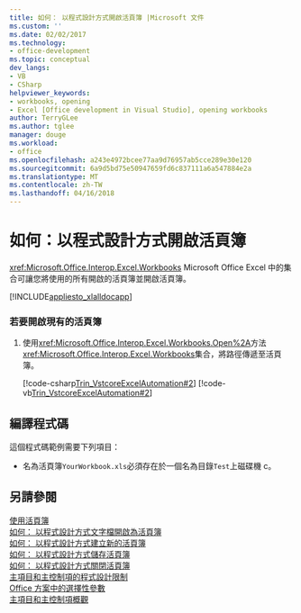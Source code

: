 ```yaml
---
title: 如何： 以程式設計方式開啟活頁簿 |Microsoft 文件
ms.custom: ''
ms.date: 02/02/2017
ms.technology:
- office-development
ms.topic: conceptual
dev_langs:
- VB
- CSharp
helpviewer_keywords:
- workbooks, opening
- Excel [Office development in Visual Studio], opening workbooks
author: TerryGLee
ms.author: tglee
manager: douge
ms.workload:
- office
ms.openlocfilehash: a243e4972bcee77aa9d76957ab5cce289e30e120
ms.sourcegitcommit: 6a9d5bd75e50947659fd6c837111a6a547884e2a
ms.translationtype: MT
ms.contentlocale: zh-TW
ms.lasthandoff: 04/16/2018
---
```

# <a name="how-to-programmatically-open-workbooks"></a>如何：以程式設計方式開啟活頁簿
  <xref:Microsoft.Office.Interop.Excel.Workbooks> Microsoft Office Excel 中的集合可讓您將使用的所有開啟的活頁簿並開啟活頁簿。  
  
 [!INCLUDE[appliesto_xlalldocapp](../vsto/includes/appliesto-xlalldocapp-md.md)]  
  
### <a name="to-open-an-existing-workbook"></a>若要開啟現有的活頁簿  
  
1.  使用<xref:Microsoft.Office.Interop.Excel.Workbooks.Open%2A>方法<xref:Microsoft.Office.Interop.Excel.Workbooks>集合，將路徑傳遞至活頁簿。  
  
     [!code-csharp[Trin_VstcoreExcelAutomation#2](../vsto/codesnippet/CSharp/Trin_VstcoreExcelAutomationCS/Sheet1.cs#2)]
     [!code-vb[Trin_VstcoreExcelAutomation#2](../vsto/codesnippet/VisualBasic/Trin_VstcoreExcelAutomation/Sheet1.vb#2)]  
  
## <a name="compiling-the-code"></a>編譯程式碼  
 這個程式碼範例需要下列項目：  
  
-   名為活頁簿`YourWorkbook.xls`必須存在於一個名為目錄`Test`上磁碟機 c。  
  
## <a name="see-also"></a>另請參閱  
 [使用活頁簿](../vsto/working-with-workbooks.md)   
 [如何： 以程式設計方式文字檔開啟為活頁簿](../vsto/how-to-programmatically-open-text-files-as-workbooks.md)   
 [如何： 以程式設計方式建立新的活頁簿](../vsto/how-to-programmatically-create-new-workbooks.md)   
 [如何： 以程式設計方式儲存活頁簿](../vsto/how-to-programmatically-save-workbooks.md)   
 [如何： 以程式設計方式關閉活頁簿](../vsto/how-to-programmatically-close-workbooks.md)   
 [主項目和主控制項的程式設計限制](../vsto/programmatic-limitations-of-host-items-and-host-controls.md)   
 [Office 方案中的選擇性參數](../vsto/optional-parameters-in-office-solutions.md)   
 [主項目和主控制項概觀](../vsto/host-items-and-host-controls-overview.md)  
  
  